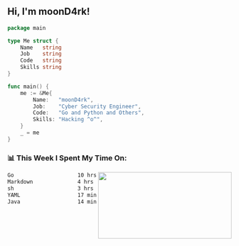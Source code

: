 <h2> Hi, I'm moonD4rk!</h2>

```go
package main

type Me struct {
	Name   string
	Job    string
	Code   string
	Skills string
}

func main() {
	me := &Me{
		Name:   "moonD4rk",
		Job:    "Cyber Security Engineer",
		Code:   "Go and Python and Others",
		Skills: "Hacking ^o^",
	}
	_ = me
}
```

<h3>📊 This Week I Spent My Time On:</h3>
<img align='right' src="https://github-readme-stats.vercel.app/api?username=moond4rk&show_icons=true&theme=radical", width="300" height="150">

<!--START_SECTION:waka-->

```txt
Go                    10 hrs 39 mins  █████████████▓░░░░░░░░░░░   54.14 %
Markdown              4 hrs 27 mins   █████▓░░░░░░░░░░░░░░░░░░░   22.59 %
sh                    3 hrs 34 mins   ████▓░░░░░░░░░░░░░░░░░░░░   18.12 %
YAML                  17 mins         ▒░░░░░░░░░░░░░░░░░░░░░░░░   01.46 %
Java                  14 mins         ▒░░░░░░░░░░░░░░░░░░░░░░░░   01.24 %
```

<!--END_SECTION:waka-->

